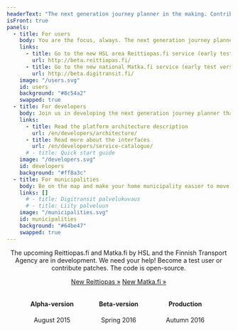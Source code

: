 ```yaml
---
headerText: "The next generation journey planner in the making. Contribute and leave your mark!"
isFront: true
panels:
  - title: For users
    body: You are the focus, always. The next generation journey planner pinpoints your location and shows nearby routes, stops and timetables, in real time! Real time means that you will see the location of buses and trains, as well as the accurate times of arrival at the stops. No more time wasted waiting. The service filters unnecessary information and tells what is going on around you and how to get to your destination more conveniently. In the future, the real time service will cover the whole country.
    links:
      - title: Go to the new HSL area Reittiopas.fi service (early test version)
        url: http://beta.reittiopas.fi/
      - title: Go to the new national Matka.fi service (early test version)
        url: http://beta.digitransit.fi/
    image: "/users.svg"
    id: users
    background: "#8c54a2"
    swapped: true
  - title: For developers
    body: Join us in developing the next generation journey planner that will be used by hundreds of thousands of people every day. Probably by you, too. You can develop the service as a whole or improve just one part of it. Make use of the code, create something new, and show it to others! You’ll be using state-of-the-art browser technology and will soon become familiar with the development environment. Roll up your sleeves and download Digitransit. The code is open-source.
    links:
      - title: Read the platform architecture description
        url: /en/developers/architecture/
      - title: Read more about the interfaces
        url: /en/developers/service-catalogue/
      # - title: Quick start guide
    image: "/developers.svg"
    id: developers
    background: "#ff8a3c"
  - title: For municipalities
    body: Be on the map and make your home municipality easier to move around. Join us in developing the next generation journey planner and get national visibility for your home municipality. Digitransit is an easy-to-access service platform provided by HSL and the Finnish Transport Agency. Thanks to open-source, all interested parties can participate in the development of the service. This is likely to decrease error rate, improve security and provide data that is always up-to-date. Make sure that the route and timetable information for your municipality are available for the service platform.
    links: []
      # - title: Digitransit palvelukuvaus
      # - title: Liity palveluun
    image: "/municipalities.svg"
    id: municipalities
    background: "#64be47"
    swapped: true
---
```


<div style="text-align: center;">

The upcoming Reittiopas.&zwnj;fi and Matka.&zwnj;fi by HSL and the Finnish Transport Agency are in development. We need your help! Become a test user or contribute patches. The code is open-source.

<span class="large-link">[New Reittiopas »](http://beta.reittiopas.fi)</span>
<span class="large-link">[New Matka.fi »](http://beta.digitransit.fi)</span>

<div style="display: flex; justify-content: center; flex-wrap: wrap;">
<div style="max-width: 200px; min-width: 150px">

#### Alpha-version
August 2015

</div>
<div style="max-width: 200px; min-width: 150px">

#### Beta-version
Spring 2016

</div>
<div style="max-width: 200px; min-width: 150px">

#### Production
Autumn 2016

</div>
</div>
</div>
